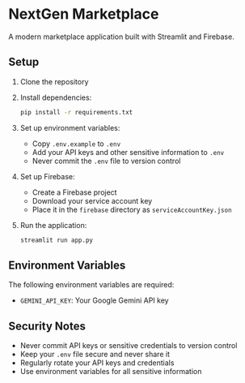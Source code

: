 # NextGen Marketplace

A modern marketplace application built with Streamlit and Firebase.

## Setup

1. Clone the repository
2. Install dependencies:
   ```bash
   pip install -r requirements.txt
   ```
3. Set up environment variables:
   - Copy `.env.example` to `.env`
   - Add your API keys and other sensitive information to `.env`
   - Never commit the `.env` file to version control

4. Set up Firebase:
   - Create a Firebase project
   - Download your service account key
   - Place it in the `firebase` directory as `serviceAccountKey.json`

5. Run the application:
   ```bash
   streamlit run app.py
   ```

## Environment Variables

The following environment variables are required:

- `GEMINI_API_KEY`: Your Google Gemini API key

## Security Notes

- Never commit API keys or sensitive credentials to version control
- Keep your `.env` file secure and never share it
- Regularly rotate your API keys and credentials
- Use environment variables for all sensitive information 